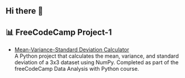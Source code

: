 ## Hi there 👋

<!--
**KDiall/KDiall** is a ✨ _special_ ✨ repository because its `README.md` (this file) appears on your GitHub profile.

Here are some ideas to get you started:

- 🔭 I’m currently working on ...
- 🌱 I’m currently learning ...
- 👯 I’m looking to collaborate on ...
- 🤔 I’m looking for help with ...
- 💬 Ask me about ...
- 📫 How to reach me: ...
- 😄 Pronouns: ...
- ⚡ Fun fact: ...
-->
## 📊 FreeCodeCamp Project-1

- [Mean-Variance-Standard Deviation Calculator](https://gist.github.com/KDiall/a63f4ce97d4c50e375e2d02fc808b619)  
  A Python project that calculates the mean, variance, and standard deviation of a 3x3 dataset using NumPy. Completed as part of the freeCodeCamp Data Analysis with Python course.

